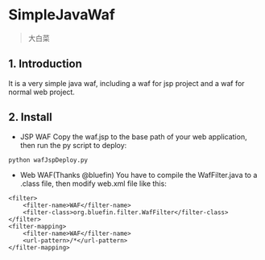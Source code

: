 # SimpleJavaWaf
> 大白菜

## 1. Introduction
It is a very simple java waf, including a waf for jsp project and a waf for normal web project.

## 2. Install
- JSP WAF
Copy the waf.jsp to the base path of your web application, then run the py script to deploy: 
```
python wafJspDeploy.py
```

- Web WAF(Thanks @bluefin)
You have to compile the WafFilter.java to a .class file, then modify web.xml file like this:
```
<filter>
    <filter-name>WAF</filter-name>
    <filter-class>org.bluefin.filter.WafFilter</filter-class>
</filter>
<filter-mapping>
    <filter-name>WAF</filter-name>
    <url-pattern>/*</url-pattern>
</filter-mapping>
```
